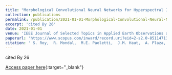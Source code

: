 ```yaml
---
title: "Morphological Convolutional Neural Networks for Hyperspectral Image Classification"
collection: publications
permalink: /publication/2021-01-01-Morphological-Convolutional-Neural-Networks-for-Hyperspectral-Image-Classification
excerpt: 'cited By 26'
date: 2021-01-01
venue: 'IEEE Journal of Selected Topics in Applied Earth Observations and Remote Sensing'
paperurl: 'https://www.scopus.com/inward/record.uri?eid=2-s2.0-85114713736&doi=10.1109%2fJSTARS.2021.3088228&partnerID=40&md5=0838197c618031a63dd36c5ff57b9adc'
citation: ' S. Roy,  R. Mondal,  M.E. Paoletti,  J.M. Haut,  A. Plaza, &quot;Morphological Convolutional Neural Networks for Hyperspectral Image Classification.&quot; IEEE Journal of Selected Topics in Applied Earth Observations and Remote Sensing, 2021.'
---
```

cited By 26

[Access paper here](https://www.scopus.com/inward/record.uri?eid=2-s2.0-85114713736&doi=10.1109%2fJSTARS.2021.3088228&partnerID=40&md5=0838197c618031a63dd36c5ff57b9adc){:target="_blank"}

